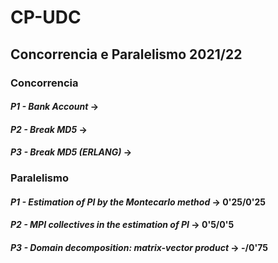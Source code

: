# CP-UDC
## Concorrencia e Paralelismo 2021/22

### Concorrencia

#### *P1 - Bank Account*          -> 
#### *P2 - Break MD5*             ->
#### *P3 - Break MD5 (ERLANG)*    ->

### Paralelismo

#### *P1 - Estimation of PI by the Montecarlo method*          -> 0'25/0'25
#### *P2 - MPI collectives in the estimation of PI*            -> 0'5/0'5
#### *P3 - Domain decomposition: matrix-vector product*    -> -/0'75
